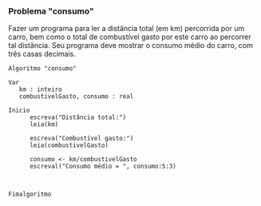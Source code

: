 ### Problema "consumo"
Fazer um programa para ler a distância total (em km) percorrida por um carro, bem como o total de combustível gasto por este carro ao   percorrer tal distância. Seu programa deve mostrar o consumo médio do carro, com três casas decimais. 

```portugol
Algoritmo "consumo"

Var
   km : inteiro
   combustivelGasto, consumo : real

Inicio
      escreva("Distância total:")
      leia(km)
      
      escreva("Combustível gasto:")
      leia(combustivelGasto)
      
      consumo <- km/combustivelGasto
      escreval("Consumo médio = ", consumo:5:3)



Fimalgoritmo